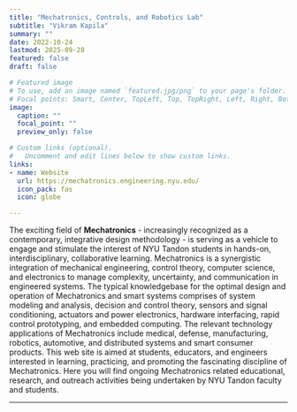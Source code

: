 ```yaml
---
title: "Mechatronics, Controls, and Robotics Lab"
subtitle: "Vikram Kapila"
summary: ""
date: 2022-10-24
lastmod: 2025-09-28
featured: false
draft: false

# Featured image
# To use, add an image named `featured.jpg/png` to your page's folder.
# Focal points: Smart, Center, TopLeft, Top, TopRight, Left, Right, BottomLeft, Bottom, BottomRight.
image:
  caption: ""
  focal_point: ""
  preview_only: false

# Custom links (optional).
#   Uncomment and edit lines below to show custom links.
links:
- name: Website
  url: https://mechatronics.engineering.nyu.edu/
  icon_pack: fas
  icon: globe

---
```


The exciting field of **Mechatronics** - increasingly recognized as a contemporary, integrative design methodology - is serving as a vehicle to engage and stimulate the interest of NYU Tandon students in hands-on, interdisciplinary, collaborative learning. Mechatronics is a synergistic integration of mechanical engineering, control theory, computer science, and electronics to manage complexity, uncertainty, and communication in engineered systems. The typical knowledgebase for the optimal design and operation of Mechatronics and smart systems comprises of system modeling and analysis, decision and control theory, sensors and signal conditioning, actuators and power electronics, hardware interfacing, rapid control prototyping, and embedded computing. The relevant technology applications of Mechatronics include medical, defense, manufacturing, robotics, automotive, and distributed systems and smart consumer products. This web site is aimed at students, educators, and engineers interested in learning, practicing, and promoting the fascinating discipline of Mechatronics. Here you will find ongoing Mechatronics related educational, research, and outreach activities being undertaken by NYU Tandon faculty and students.


---